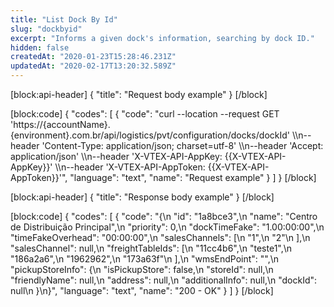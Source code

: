 ```yaml
---
title: "List Dock By Id"
slug: "dockbyid"
excerpt: "Informs a given dock's information, searching by dock ID."
hidden: false
createdAt: "2020-01-23T15:28:46.231Z"
updatedAt: "2020-02-17T13:20:32.589Z"
---
```

[block:api-header]
{
  "title": "Request body example"
}
[/block]

[block:code]
{
  "codes": [
    {
      "code": "curl --location --request GET 'https://{accountName}.{environment}.com.br/api/logistics/pvt/configuration/docks/dockId' \\\n--header 'Content-Type: application/json; charset=utf-8' \\\n--header 'Accept: application/json' \\\n--header 'X-VTEX-API-AppKey: {{X-VTEX-API-AppKey}}' \\\n--header 'X-VTEX-API-AppToken: {{X-VTEX-API-AppToken}}'",
      "language": "text",
      "name": "Request example"
    }
  ]
}
[/block]

[block:api-header]
{
  "title": "Response body example"
}
[/block]

[block:code]
{
  "codes": [
    {
      "code": "{\n  \"id\": \"1a8bce3\",\n  \"name\": \"Centro de Distribuição Principal\",\n  \"priority\": 0,\n  \"dockTimeFake\": \"1.00:00:00\",\n  \"timeFakeOverhead\": \"00:00:00\",\n  \"salesChannels\": [\n    \"1\",\n    \"2\"\n  ],\n  \"salesChannel\": null,\n  \"freightTableIds\": [\n    \"11cc4b6\",\n    \"teste1\",\n    \"186a2a6\",\n    \"1962962\",\n    \"173a63f\"\n  ],\n  \"wmsEndPoint\": \"\",\n  \"pickupStoreInfo\": {\n    \"isPickupStore\": false,\n    \"storeId\": null,\n    \"friendlyName\": null,\n    \"address\": null,\n    \"additionalInfo\": null,\n    \"dockId\": null\n  }\n}",
      "language": "text",
      "name": "200 - OK"
    }
  ]
}
[/block]